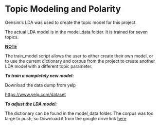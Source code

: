 # Topic Modeling and Polarity

Gensim's LDA was used to create the topic model for this project. 

The actual LDA model is in the model_data folder. It is trained for seven topics. 

<strong><u> NOTE </u> </strong>

The train_model script allows the user to either create their own model, or to use the current dictionary and corpus from the project to create another LDA model with a different topic parameter. 

<b> <em>To train a completely new model: </em> </b>

Download the data dump from yelp 

<href> https://www.yelp.com/dataset </href> 


<b> <em>To adjust the LDA model: </em> </b> 

The dictionary can be found in the model_data folder. The corpus was too large to push, so Download it from the google drive link [here](https://drive.google.com/open?id=1kAQS4Nn38IwUmXBxTMwOUd-q8yiReqcJ)
 

















